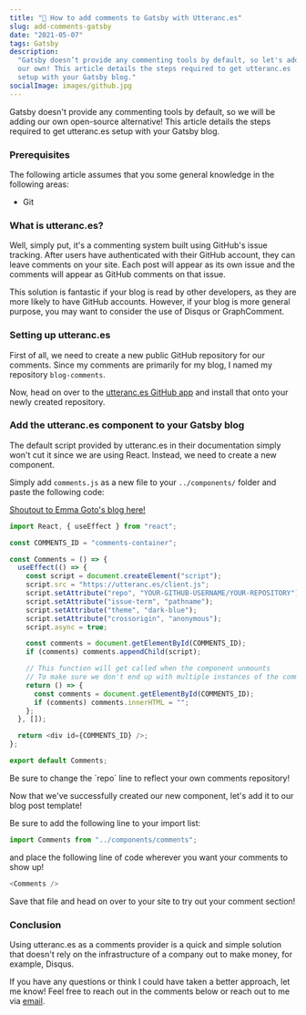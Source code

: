 ```yaml
---
title: "🔮 How to add comments to Gatsby with Utteranc.es"
slug: add-comments-gatsby
date: "2021-05-07"
tags: Gatsby
description:
  "Gatsby doesn’t provide any commenting tools by default, so let's add
  our own! This article details the steps required to get utteranc.es
  setup with your Gatsby blog."
socialImage: images/github.jpg
---
```


Gatsby doesn't provide any commenting tools by default, so we will be
adding our own open-source alternative! This article details the steps
required to get utteranc.es setup with your Gatsby blog.

### Prerequisites

The following article assumes that you some general knowledge in the
following areas:

- Git

### What is utteranc.es?

Well, simply put, it's a commenting system built using GitHub's issue
tracking. After users have authenticated with their GitHub account,
they can leave comments on your site. Each post will appear as its own
issue and the comments will appear as GitHub comments on that issue.

This solution is fantastic if your blog is read by other developers,
as they are more likely to have GitHub accounts. However, if your blog
is more general purpose, you may want to consider the use of Disqus or
GraphComment.

### Setting up utteranc.es

First of all, we need to create a new public GitHub repository for our
comments. Since my comments are primarily for my blog, I named my
repository `blog-comments`.

Now, head on over to the
[utteranc.es GitHub app](https://github.com/apps/utterances) and
install that onto your newly created repository.

### Add the utteranc.es component to your Gatsby blog

The default script provided by utteranc.es in their documentation
simply won't cut it since we are using React. Instead, we need to
create a new component.

Simply add `comments.js` as a new file to your `../components/` folder
and paste the following code:

[Shoutout to Emma Goto's blog here!](https://www.emgoto.com/gatsby-comments/)

```js {9}
import React, { useEffect } from "react";

const COMMENTS_ID = "comments-container";

const Comments = () => {
  useEffect(() => {
    const script = document.createElement("script");
    script.src = "https://utteranc.es/client.js";
    script.setAttribute("repo", "YOUR-GITHUB-USERNAME/YOUR-REPOSITORY");
    script.setAttribute("issue-term", "pathname");
    script.setAttribute("theme", "dark-blue");
    script.setAttribute("crossorigin", "anonymous");
    script.async = true;

    const comments = document.getElementById(COMMENTS_ID);
    if (comments) comments.appendChild(script);

    // This function will get called when the component unmounts
    // To make sure we don't end up with multiple instances of the comments component
    return () => {
      const comments = document.getElementById(COMMENTS_ID);
      if (comments) comments.innerHTML = "";
    };
  }, []);

  return <div id={COMMENTS_ID} />;
};

export default Comments;
```

<blockquoteInfo>
Be sure to change the `repo` line to reflect your own comments repository!
</blockquoteInfo>

Now that we've successfully created our new component, let's add it to
our blog post template!

Be sure to add the following line to your import list:

```js
import Comments from "../components/comments";
```

and place the following line of code wherever you want your comments
to show up!

```js
<Comments />
```

Save that file and head on over to your site to try out your comment
section!

### Conclusion

Using utteranc.es as a comments provider is a quick and simple
solution that doesn't rely on the infrastructure of a company out to
make money, for example, Disqus.

If you have any questions or think I could have taken a better
approach, let me know! Feel free to reach out in the comments below or
reach out to me via [email](mailto:zacchary@puckeridge.me).
